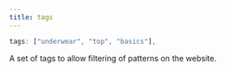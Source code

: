 ```yaml
---
title: tags
---
```


```js
tags: ["underwear", "top", "basics"],
```

A set of tags to allow filtering of patterns on the website.
